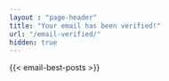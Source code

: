 ```yaml
---
layout : "page-header"
title: "Your email has been verified!"
url: "/email-verified/"
hidden: true
---
```


{{< email-best-posts >}}

